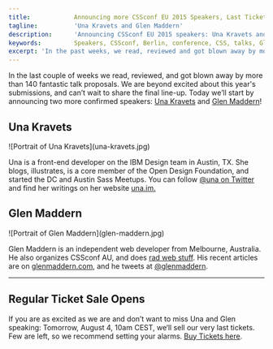 ```yaml
---
title:            Announcing more CSSconf EU 2015 Speakers, Last Ticket Sale
tagline:          'Una Kravets and Glen Maddern'
description:      'Announcing CSSconf EU 2015 speakers: Una Kravets and Glen Maddern'
keywords:         Speakers, CSSconf, Berlin, conference, CSS, talks, Glen, Maddern, Una, Kravets
excerpt: 'In the past weeks, we read, reviewed and got blown away by more than 120 fantastic talk proposals. We are beyond excited about this year’s submissions, and can’t wait to share the final line-up we came up with. Today we’ll start with announcing two more confirmed speakers: Una Kravets and Glen Maddern!'
---
```


In the last couple of weeks we read, reviewed, and got blown away by more than 140 fantastic talk proposals. We are beyond excited about this year's submissions, and can’t wait to share the final line-up. Today we’ll start by announcing two more confirmed speakers: <a href="https://twitter.com/una" target="_blank">Una Kravets</a> and <a href="https://twitter.com/glenmaddern" target="_blank">Glen Maddern</a>!

## Una Kravets

<div class="blog-img blog-img--right">
  ![Portrait of Una Kravets](una-kravets.jpg)
</div>

Una is a front-end developer on the IBM Design team in Austin, TX. She blogs, illustrates, is a core member of the Open Design Foundation, and started the DC and Austin Sass Meetups. You can follow <a href="https://twitter.com/una" target="_blank">@una on Twitter</a> and find her writings on her website <a href="http://una.im" target="_blank">una.im.</a>

## Glen Maddern

<div class="blog-img blog-img--right">
  ![Portrait of Glen Maddern](glen-maddern.jpg)
</div>

Glen Maddern is an independent web developer from Melbourne, Australia. He also organizes CSSconf AU, and does <a href="http://glenmaddern.com/projects" target="_blank">rad web stuff</a>. His recent articles are on <a href="http://glenmaddern.com/" target="_blank">glenmaddern.com</a>, and he tweets at <a href="https://twitter.com/glenmaddern" target="_blank">@glenmaddern</a>.

<hr>

## Regular Ticket Sale Opens

If you are as excited as we are and don’t want to miss Una and Glen speaking: Tomorrow, August 4, 10am CEST, we‘ll sell our very last tickets. Few are left, so we recommend setting your alarms. <a href="https://ti.to/cssconfeu/cssconf-eu-2015">Buy Tickets here</a>.
